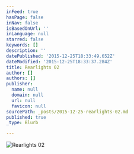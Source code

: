 ```yaml
---
inFeed: true
hasPage: false
inNav: false
isBasedOnUrl: ''
inLanguage: null
starred: false
keywords: []
description: ''
datePublished: '2015-12-25T18:33:49.652Z'
dateModified: '2015-12-25T18:33:37.284Z'
title: Rearlights 02
author: []
authors: []
publisher:
  name: null
  domain: null
  url: null
  favicon: null
sourcePath: _posts/2015-12-25-rearlights-02.md
published: true
_type: Blurb

---
```

![Rearlights 02](https://the-grid-user-content.s3-us-west-2.amazonaws.com/eb27f4e8-3a83-403a-aa89-2fd331aa8c8c.jpg)